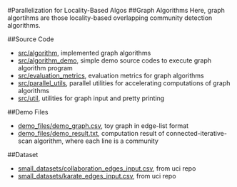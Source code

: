 #Parallelization for Locality-Based Algos
##Graph Algorithms
Here, graph algortihms are those locality-based overlapping community detection algorithms.

##Source Code
- [src/algorithm](src/algorithm), implemented graph algorithms
- [src/algorithm_demo](src/algorithm_demo), simple demo source codes to execute graph algorithm program
- [src/evaluation_metrics](src/evaluation_metrics), evaluation metrics for graph algorithms
- [src/parallel_utils](src/parallel_utils), parallel utilities for accelerating computations of graph algorithms
- [src/util](src/util), utilities for graph input and pretty printing

##Demo Files
- [demo_files/demo_graph.csv](demo_files/demo_graph.csv), toy graph in edge-list format
- [demo_files/demo_result.txt](demo_files/demo_result.txt),
computation result of connected-iterative-scan algorithm, where each line is a community

##Dataset
- [small_datasets/collaboration_edges_input.csv](small_datasets/collaboration_edges_input.csv), from uci repo
- [small_datasets/karate_edges_input.csv](small_datasets/karate_edges_input.csv), from uci repo
